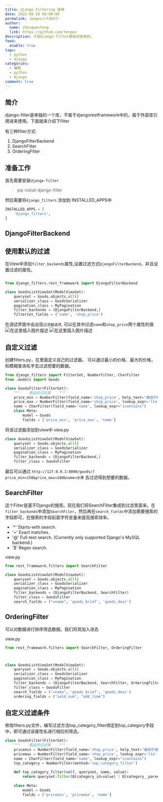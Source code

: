```yaml
---
title: django Filtering 使用
date: 2022-08-10 00:00:00
permalink: /pages/cfdb5f/
author: 
  name: zhengwenfeng
  link: https://github.com/tenqaz
description: 介绍django-filter是如何使用的。
feed: 
  enable: true
tags: 
  - python
  - django
categories: 
  - 编程
  - python
  - django
comment: true
---
```




## 简介

django-filter是单独的一个库，不属于djangorestframework中的，属于外部库引用进来使用。下面就来介绍下filter

有三种filter方式:
1. DjangoFilterBackend
2. SearchFilter
3. OrderingFilter

## 准备工作

首先需要安装`django-filter`
>pip install django-filter

然后需要将`django_filters` 添加到 INSTALLED_APPS中
```python
INSTALLED_APPS = [
    'django_filters',
]
```
## DjangoFilterBackend

## 使用默认的过滤

在View中添加`filter_backends`属性,设置过滤方式`DjangoFilterBackend`，并且设置过滤的属性。
```python

from django_filters.rest_framework import DjangoFilterBackend

class GoodsListViewSet(ModelViewSet):    
    queryset = Goods.objects.all()    
    serializer_class = GoodsSerializer    
    pagination_class = MyPagination    
    filter_backends = (DjangoFilterBackend,)    
    filterset_fields = ('name', 'shop_price')
```

在调试界面中会出现`过滤器选项`, 可以在其中过滤`name`和`shop_price`两个属性的值
![在这里插入图片描述](https://gcore.jsdelivr.net/gh/tenqaz/BLOG-CDN@main/1604217188654.png#alt=)
![在这里插入图片描述](https://gcore.jsdelivr.net/gh/tenqaz/BLOG-CDN@main/1604217215384.png#alt=)

## 自定义过滤

创建filters.py，在里面定义自己的过滤器。
可以通过最小的价格、最大的价格，和模糊查询名字去过滤想要的数据。

```python
from django_filters import FilterSet, NumberFilter, CharFilter
from .models import Goods

class GoodsFilter(FilterSet):   
    """    商品的过滤类    """    
    price_min = NumberFilter(field_name='shop_price', help_text="最低价格", lookup_expr='gte')    
    price_max = NumberFilter(field_name='shop_price', lookup_expr='lte')    
    name = CharFilter(field_name='name', lookup_expr="icontains")    
    class Meta:        
        model = Goods        
        fields = ['price_min', 'price_max', 'name']
```

将该过滤器添加到view中
view.py

```python
class GoodsListViewSet(ModelViewSet):    
    queryset = Goods.objects.all()    
    serializer_class = GoodsSerializer   
    pagination_class = MyPagination    
    filter_backends = (DjangoFilterBackend,)    
    filter_class = GoodsFilter
```

最后可以通过  `http://127.0.0.1:8000/goods/?price_min=150&price_max=160&name=水果` 去过滤得到想要的数据。

## SearchFilter

这个Filter是基于Django的搜索。现在我们将SearchFilter集成到过滤里面来。在`filter_backends`中添加`SearchFiler`，然后再在`search_fields`中添加需要搜索的字段即可，在搜索的字段前面字符变量来提高搜索效率。

* '^' Starts-with search.
* '=' Exact matches.
* '@' Full-text search. (Currently only supported Django's MySQL backend.)
* '$' Regex search.

view.py
```python
from rest_framework.filters import SearchFilter

class GoodsListViewSet(ModelViewSet):    
    queryset = Goods.objects.all()    
    serializer_class = GoodsSerializer    
    pagination_class = MyPagination    
    filter_backends = (DjangoFilterBackend, SearchFilter)    
    filter_class = GoodsFilter    
    search_fields = ("=name", 'goods_brief', 'goods_desc')
```

## OrderingFilter

可以对数据进行排序筛选数据。我们将其加入进去

view.py
```python
from rest_framework.filters import SearchFilter, OrderingFilter



class GoodsListViewSet(ModelViewSet):    
    queryset = Goods.objects.all()    
    serializer_class = GoodsSerializer    
    pagination_class = MyPagination    
    filter_backends = (DjangoFilterBackend, SearchFilter, OrderingFilter) 
    filter_class = GoodsFilter    
    search_fields = ("=name", 'goods_brief', 'goods_desc')
    ordering_fields = ("sold_num", "add_time")

```
## 自定义过滤条件

修改filters.py文件，编写过滤方法top_category_filter绑定到top_category字段中，即可通过该属性名进行相应的筛选。
```python
class GoodsFilter(FilterSet):    
    """    商品的过滤类    """    
    pricemin = NumberFilter(field_name='shop_price', help_text="最低价格", lookup_expr='gte')    
    pricemax = NumberFilter(field_name='shop_price', lookup_expr='lte')    
    name = CharFilter(field_name='name', lookup_expr="icontains")   
    top_category = NumberFilter(method='top_category_filter')    
    
    def top_category_filter(self, queryset, name, value):        
        return queryset.filter(Q(category_id=value) | Q(category__parent_category_id=value) | (category__parent_category__parent_category_id=value))
    
    class Meta:        
        model = Goods
        fields = ['pricemin', 'pricemax', 'name']

```